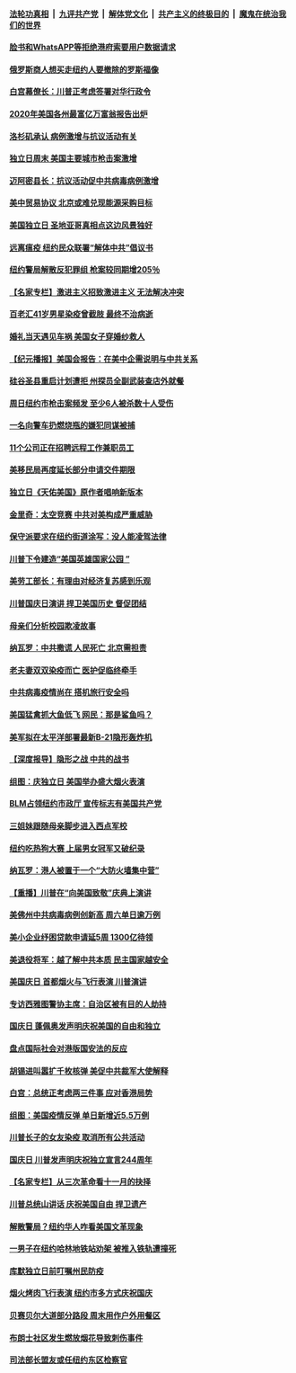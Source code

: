 

####  [法轮功真相](../../../../basic/blob/master/README.md?t=07070031) &nbsp;|&nbsp; [九评共产党](../../../../9ping.md/blob/master/README.md?t=07070031) &nbsp;|&nbsp; [解体党文化](../../../../jtdwh.md/blob/master/README.md?t=07070031)  &nbsp;|&nbsp; [共产主义的终极目的](../../../../gczydzjmd.md/blob/master/README.md?t=07070031) &nbsp;|&nbsp; [魔鬼在统治我们的世界](../../../../mgztzwmdsj.md/blob/master/README.md?t=07070031) 

#### [脸书和WhatsAPP等拒绝港府索要用户数据请求](../pages/nsc412/n12236669.md?t=07070031) 

#### [俄罗斯商人想买走纽约人要撤除的罗斯福像](../pages/nsc412/n12234844.md?t=07070031) 

#### [白宫幕僚长：川普正考虑签署对华行政令](../pages/nsc412/n12236557.md?t=07070031) 

#### [2020年美国各州最富亿万富翁报告出炉](../pages/nsc412/n12236331.md?t=07070031) 

#### [洛杉矶承认 病例激增与抗议活动有关](../pages/nsc412/n12235993.md?t=07070031) 

#### [独立日周末 美国主要城市枪击案激增](../pages/nsc412/n12236274.md?t=07070031) 

#### [迈阿密县长：抗议活动促中共病毒病例激增](../pages/nsc412/n12236379.md?t=07070031) 

#### [美中贸易协议 北京或难兑现能源采购目标](../pages/nsc412/n12236355.md?t=07070031) 

#### [美国独立日 圣地亚哥真相点这边风景独好](../pages/nsc412/n12236330.md?t=07070031) 

#### [远离瘟疫 纽约民众联署“解体中共”倡议书](../pages/nsc412/n12235230.md?t=07070031) 

#### [纽约警局解散反犯罪组 枪案较同期增205％](../pages/nsc412/n12235227.md?t=07070031) 

#### [【名家专栏】激进主义招致激进主义 无法解决冲突](../pages/nsc412/n12223379.md?t=07070031) 

#### [百老汇41岁男星染疫曾截肢 最终不治病逝](../pages/nsc412/n12235597.md?t=07070031) 

#### [婚礼当天遇见车祸 美国女子穿婚纱救人](../pages/nsc412/n12235316.md?t=07070031) 

#### [【纪元播报】美国会报告：在美中企需说明与中共关系](../pages/nsc412/n12235266.md?t=07070031) 

#### [硅谷圣县重启计划遭拒    州探员全副武装查店外就餐](../pages/nsc412/n12235364.md?t=07070031) 

#### [周日纽约市枪击案频发  至少6人被杀数十人受伤](../pages/nsc412/n12235213.md?t=07070031) 

#### [一名向警车扔燃烧瓶的嫌犯同谋被捕](../pages/nsc412/n12235224.md?t=07070031) 

#### [11个公司正在招聘远程工作兼职员工](../pages/nsc412/n12231354.md?t=07070031) 

#### [美移民局再度延长部分申请交件期限](../pages/nsc412/n12234882.md?t=07070031) 

#### [独立日《天佑美国》原作者唱响新版本](../pages/nsc412/n12234638.md?t=07070031) 

#### [金里奇：太空竞赛 中共对美构成严重威胁](../pages/nsc412/n12234710.md?t=07070031) 

#### [保守派要求在纽约街道涂写：没人能凌驾法律](../pages/nsc412/n12234639.md?t=07070031) 

#### [川普下令建造“美国英雄国家公园 ”](../pages/nsc412/n12234559.md?t=07070031) 

#### [美劳工部长：有理由对经济复苏感到乐观](../pages/nsc412/n12234411.md?t=07070031) 

#### [川普国庆日演讲 捍卫美国历史 督促团结](../pages/nsc412/n12234287.md?t=07070031) 

#### [母亲们分析校园欺凌故事](../pages/nsc412/n12234307.md?t=07070031) 

#### [纳瓦罗：中共撒谎 人民死亡 北京需担责](../pages/nsc412/n12233467.md?t=07070031) 

#### [老夫妻双双染疫而亡 医护促临终牵手](../pages/nsc412/n12233242.md?t=07070031) 

#### [中共病毒疫情尚在 搭机旅行安全吗](../pages/nsc412/n12223530.md?t=07070031) 

#### [美国猛禽抓大鱼低飞 网民：那是鲨鱼吗？](../pages/nsc412/n12233469.md?t=07070031) 

#### [美军拟在太平洋部署最新B-21隐形轰炸机](../pages/nsc412/n12226255.md?t=07070031) 

#### [【深度报导】隐形之战 中共的战书](../pages/nsc412/n12200980.md?t=07070031) 

#### [组图：庆独立日 美国举办盛大烟火表演](../pages/nsc412/n12233243.md?t=07070031) 

#### [BLM占领纽约市政厅 宣传标志有美国共产党](../pages/nsc412/n12232836.md?t=07070031) 

#### [三姐妹跟随母亲脚步进入西点军校](../pages/nsc412/n12233081.md?t=07070031) 

#### [纽约吃热狗大赛 上届男女冠军又破纪录](../pages/nsc412/n12233123.md?t=07070031) 

#### [纳瓦罗：港人被置于一个“大防火墙集中营”](../pages/nsc412/n12233112.md?t=07070031) 

#### [【重播】川普在“向美国致敬”庆典上演讲](../pages/nsc412/n12232497.md?t=07070031) 

#### [美佛州中共病毒病例创新高 周六单日逾万例](../pages/nsc412/n12233110.md?t=07070031) 

#### [美小企业纾困贷款申请延5周 1300亿待领](../pages/nsc412/n12233039.md?t=07070031) 

#### [美退役将军：越了解中共本质 民主国家越安全](../pages/nsc412/n12232962.md?t=07070031) 

#### [美国庆日 首都烟火与飞行表演 川普演讲](../pages/nsc412/n12233006.md?t=07070031) 

#### [专访西雅图警协主席：自治区被有目的人劫持](../pages/nsc412/n12232937.md?t=07070031) 

#### [国庆日 蓬佩奥发声明庆祝美国的自由和独立](../pages/nsc412/n12232950.md?t=07070031) 

#### [盘点国际社会对港版国安法的反应](../pages/nsc412/n12232843.md?t=07070031) 

#### [胡锡进叫嚣扩千枚核弹 美促中共裁军大使解释](../pages/nsc412/n12231558.md?t=07070031) 

#### [白宫：总统正考虑两三件事 应对香港局势](../pages/nsc412/n12232772.md?t=07070031) 

#### [组图：美国疫情反弹 单日新增近5.5万例](../pages/nsc412/n12232063.md?t=07070031) 

#### [川普长子的女友染疫 取消所有公共活动](../pages/nsc412/n12232626.md?t=07070031) 

#### [国庆日 川普发声明庆祝独立宣言244周年](../pages/nsc412/n12232602.md?t=07070031) 

#### [【名家专栏】从三次革命看十一月的抉择](../pages/nsc412/n12231190.md?t=07070031) 

#### [川普总统山讲话 庆祝美国自由 捍卫遗产](../pages/nsc412/n12232405.md?t=07070031) 

#### [解散警局？纽约华人咋看美国文革现象](../pages/nsc412/n12231910.md?t=07070031) 

#### [一男子在纽约哈林地铁站劝架 被推入铁轨遭撞死](../pages/nsc412/n12231917.md?t=07070031) 

#### [库默独立日前叮嘱州民防疫](../pages/nsc412/n12231919.md?t=07070031) 

#### [烟火烤肉飞行表演 纽约市多方式庆祝国庆](../pages/nsc412/n12231922.md?t=07070031) 

#### [贝赛贝尔大道部分路段  周末用作户外用餐区](../pages/nsc412/n12231925.md?t=07070031) 

#### [布朗士社区发生燃放烟花导致刺伤事件](../pages/nsc412/n12231928.md?t=07070031) 

#### [司法部长盟友或任纽约东区检察官](../pages/nsc412/n12231930.md?t=07070031) 

